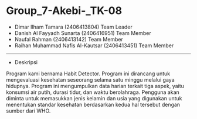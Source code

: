# Group_7-Akebi-_TK-08
- Dimar Ilham Tamara (2406413804) Team Leader
- Danish Al Fayyadh Sunarta (2406416951) Team Member
- Naufal Rahman (2406413142) Team Member
- Raihan Muhammad Nafis Al-Kautsar (2406413451) Team Member

---
- Deskripsi

Program kami bernama Habit Detector. Program ini dirancang untuk mengevaluasi kesehatan seseorang selama satu minggu melalui gaya hidupnya. Program ini mengumpulkan data harian terkait tiga aspek, yaitu konsumsi air putih, durasi tidur, dan waktu berolahraga. Pengguna akan diminta untuk memasukkan jenis kelamin dan usia yang digunakan untuk menentukan standar kesehatan berdasarkan kedua hal tersebut dengan sumber dari WHO.
